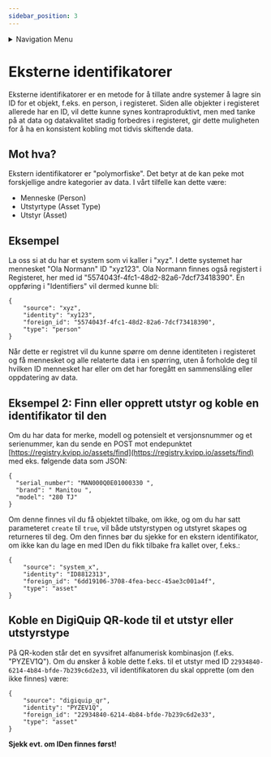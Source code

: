 ```yaml
---
sidebar_position: 3
---
```


<details className="markdown-navigation">
  <summary>Navigation Menu</summary>

- [intro](/docs/intro)
- [Juridisk](/docs/category/juridisk)
    - [Bruksvilkår (EULA)](/docs/legal/eula)
    - [Personvernerklæring](/docs/legal/privacy-policy)
    - [Generelle avtalevilkår](/docs/legal/terms)
    - [Avtale om Tjenestenivå (SLA)](/docs/legal/sla)
- [Hendig informasjon](/docs/category/hendig-informasjon)
    - [For utviklere](/docs/category/for-utviklere)
    - [Designguide](/docs/category/designguide)
- [Priser](/docs/category/priser)
    - [Prisliste og etiketter](/docs/prices/detailed-price-list)
- [Bruk av programvaren DigiQuip](/docs/category/bruk-av-programvaren-digiquip)
    - [Kom i gang med DigiQuip](/docs/resources/getting-started)
    - [Administrasjon av brukere](/docs/resources/user-management)
    - [Administrasjon av maskiner og utstyr](/docs/resources/equipment-management)
    - [Administrere egen og andres kompetanse](/docs/resources/competence-management)
    - [Sjekklister](/docs/resources/checklists)
    - [Daglig kontroll og vedlikehold](/docs/resources/Pre-use-maintenance)
    - [Sakkyndig kontroll](/docs/resources/inspections)
    - [QR-koder/NFC-tagger](/docs/resources/landingpage)
    - [Utstyrsspesifikk opplæring](/docs/resources/training)
    - [Varslinger](/docs/resources/notifications)
- [Teknisk dokumentasjon](/docs/category/teknisk-dokumentasjon)
    - [Registeret](/docs/category/registeret)
</details>

# Eksterne identifikatorer

Eksterne identifikatorer er en metode for å tillate andre systemer å lagre sin ID for et objekt, f.eks. en person, i registeret. Siden alle objekter i registeret allerede har en ID, vil dette kunne synes kontraproduktivt, men med tanke på at data og datakvalitet stadig forbedres i registeret, gir dette muligheten for å ha en konsistent kobling mot tidvis skiftende data.

## Mot hva?

Ekstern identifikatorer er "polymorfiske". Det betyr at de kan peke mot forskjellige andre kategorier av data. I vårt tilfelle kan dette være:

* Menneske (Person)
* Utstyrtype (Asset Type)
* Utstyr (Asset)

## Eksempel

La oss si at du har et system som vi kaller i "xyz". I dette systemet har mennesket "Ola Normann" ID "xyz123". Ola Normann finnes også registert i Registeret, her med id "5574043f-4fc1-48d2-82a6-7dcf73418390". En oppføring i "Identifiers" vil dermed kunne bli:

```
{
    "source": "xyz",
    "identity": "xy123",
    "foreign_id": "5574043f-4fc1-48d2-82a6-7dcf73418390",
    "type": "person"
}
```

Når dette er registret vil du kunne spørre om denne identiteten i registeret og få mennesket og alle relaterte data i en spørring, uten å forholde deg til hvilken ID mennesket har eller om det har foregått en sammenslåing eller oppdatering av data.

## Eksempel 2: Finn eller opprett utstyr og koble en identifikator til den

Om du har data for merke, modell og potensielt et versjonsnummer og et serienummer, kan du sende en POST mot endepunktet [https://registry.kvipp.io/assets/find](https://registry.kvipp.io/assets/find) med eks. følgende data som JSON:
```
{
  "serial_number": "MAN000Q0E01000330 ",
  "brand": " Manitou ",
  "model": "280 TJ"
}
```
Om denne finnes vil du få objektet tilbake, om ikke, og om du har satt parameteret `create` til `true`, vil både utstyrstypen og utstyret skapes og returneres til deg. Om den finnes bør du sjekke for en ekstern identifikator, om ikke kan du lage en med IDen du fikk tilbake fra kallet over, f.eks.:
```
{
    "source": "system_x",
    "identity": "ID8812313",
    "foreign_id": "6dd19106-3708-4fea-becc-45ae3c001a4f",
    "type": "asset"
}
``` 

## Koble en DigiQuip QR-kode til et utstyr eller utstyrstype

På QR-koden står det en syvsifret alfanumerisk kombinasjon (f.eks. "PYZEV1Q"). Om du ønsker å koble dette f.eks. til et utstyr med ID `22934840-6214-4b84-bfde-7b239c6d2e33`, vil identifikatoren du skal opprette (om den ikke finnes) være:
```
{
    "source": "digiquip_qr",
    "identity": "PYZEV1Q",
    "foreign_id": "22934840-6214-4b84-bfde-7b239c6d2e33",
    "type": "asset"
}
``` 

**Sjekk evt. om IDen finnes først!**